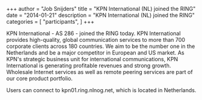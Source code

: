 +++
author = "Job Snijders"
title = "KPN International (NL) joined the RING"
date = "2014-01-21"
description = "KPN International (NL) joined the RING"
categories = [
    "participants",
]
+++

KPN International - AS 286 - joined the RING today. KPN International provides high-quality, global communication services to more than 700 corporate clients across 180 countries. We aim to be the number one in the Netherlands and be a major competitor in European and US market. As KPN's strategic business unit for international communications, KPN International is generating profitable revenues and strong growth. Wholesale Internet services as well as remote peering services are part of our core product portfolio.

Users can connect to kpn01.ring.nlnog.net, which is located in Netherlands.

